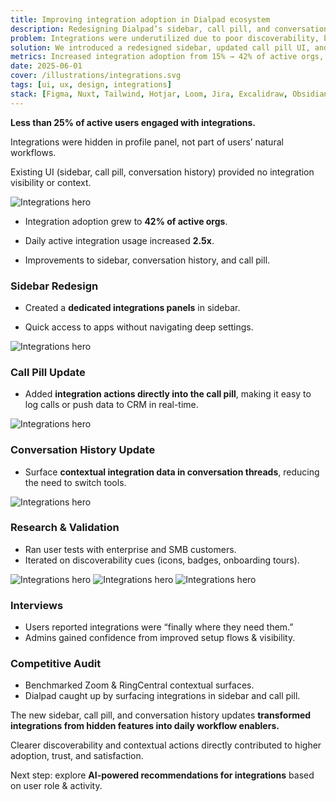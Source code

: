 ```yaml
---
title: Improving integration adoption in Dialpad ecosystem
description: Redesigning Dialpad’s sidebar, call pill, and conversation history to surface integrations contextually and increase daily adoption.
problem: Integrations were underutilized due to poor discoverability, buried settings, and lack of contextual entry points in daily workflows.
solution: We introduced a redesigned sidebar, updated call pill UI, and refreshed conversation history to make integrations visible and actionable where users work most.
metrics: Increased integration adoption from 15% → 42% of active orgs, reduced setup friction by 35%, and boosted NPS for integrations by +18.
date: 2025-06-01
cover: /illustrations/integrations.svg
tags: [ui, ux, design, integrations]
stack: [Figma, Nuxt, Tailwind, Hotjar, Loom, Jira, Excalidraw, Obsidian]
---
```


<SectionHeader title="" highlight="Problem" subtitle="">

</SectionHeader>

<div class="flex flex-col">

**Less than 25% of active users engaged with integrations.**  

Integrations were hidden in profile panel, not part of users’ natural workflows.  

Existing UI (sidebar, call pill, conversation history) provided no integration visibility or context.  

<img src="/case-studies/dialpad-ucaas/integrations-before.png" alt="Integrations hero" class="mt-4" />

</div>

<SectionHeader title="" highlight="Results" subtitle="">

</SectionHeader>

<div class="flex flex-col gap-4">

* Integration adoption grew to **42% of active orgs**.

* Daily active integration usage increased **2.5x**.

* Improvements to sidebar, conversation history, and call pill.

### Sidebar Redesign
* Created a **dedicated integrations panels** in sidebar.

* Quick access to apps without navigating deep settings.

<img src="/illustrations/image.png" alt="Integrations hero" class="mb-6"/>

### Call Pill Update
* Added **integration actions directly into the call pill**, making it easy to log calls or push data to CRM in real-time.

<img src="/case-studies/dialpad-ucaas/call-pill.png" alt="Integrations hero" class="mb-6"/>

### Conversation History Update
- Surface **contextual integration data in conversation threads**, reducing the need to switch tools. 

<img src="/case-studies/dialpad-ucaas/conversation-history.png" alt="Integrations hero" class="mb-6"/>

### Research & Validation
- Ran user tests with enterprise and SMB customers.  
- Iterated on discoverability cues (icons, badges, onboarding tours).  



</div>

<SectionHeader title="" highlight="Process" subtitle="">

</SectionHeader>

<div class="flex flex-col gap-4">

<img src="/case-studies/dialpad-ucaas/iterations.png" alt="Integrations hero" class="mb-4"/>

<img src="/case-studies/dialpad-ucaas/component-structure.png" alt="Integrations hero" class="mb-4"/>

<img src="/case-studies/dialpad-ucaas/call-pill-ideation.png" alt="Integrations hero" class="mb-4"/> 

### Interviews
- Users reported integrations were “finally where they need them.”  
- Admins gained confidence from improved setup flows & visibility.  

### Competitive Audit
- Benchmarked Zoom & RingCentral contextual surfaces.
- Dialpad caught up by surfacing integrations in sidebar and call pill.  
</div>

<SectionHeader title="" highlight="Conclusion" subtitle="">

</SectionHeader>

<div class="flex flex-col gap-4 mb-4">

The new sidebar, call pill, and conversation history updates **transformed integrations from hidden features into daily workflow enablers.**  

Clearer discoverability and contextual actions directly contributed to higher adoption, trust, and satisfaction.  

Next step: explore **AI-powered recommendations for integrations** based on user role & activity.  

</div>

<SectionHeader title="" highlight="" subtitle="Thank you ❤"> 

</SectionHeader>
